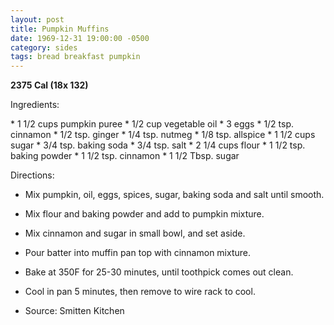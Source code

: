 ```yaml
---
layout: post
title: Pumpkin Muffins
date: 1969-12-31 19:00:00 -0500
category: sides
tags: bread breakfast pumpkin
---
```

<b>2375 Cal (18x 132)</b>
<p>Ingredients:</p>
* 1 1/2 cups pumpkin puree
* 1/2 cup vegetable oil
* 3 eggs
* 1/2 tsp. cinnamon
* 1/2 tsp. ginger
* 1/4 tsp. nutmeg
* 1/8 tsp. allspice
* 1 1/2 cups sugar
* 3/4 tsp. baking soda
* 3/4 tsp. salt
* 2 1/4 cups flour
* 1 1/2 tsp. baking powder
* 1 1/2 tsp. cinnamon
* 1 1/2 Tbsp. sugar

<p>Directions:</p>

* Mix pumpkin, oil, eggs, spices, sugar, baking soda and salt until smooth.
* Mix flour and baking powder and add to pumpkin mixture.
* Mix cinnamon and sugar in small bowl, and set aside.
* Pour batter into muffin pan top with cinnamon mixture.
* Bake at 350F for 25-30 minutes, until toothpick comes out clean.
* Cool in pan 5 minutes, then remove to wire rack to cool.

* Source: Smitten Kitchen 
